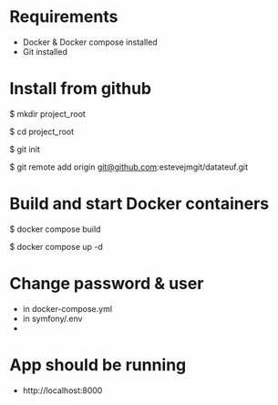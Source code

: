 # Requirements
- Docker & Docker compose installed 
- Git installed

# Install from github 
$ mkdir project_root

$ cd project_root

$ git init

$ git remote add origin git@github.com:estevejmgit/datateuf.git

# Build and start Docker containers
$ docker compose build

$ docker compose up -d

# Change password & user
- in docker-compose.yml
- in symfony/.env
- 
# App should be running
- http://localhost:8000
